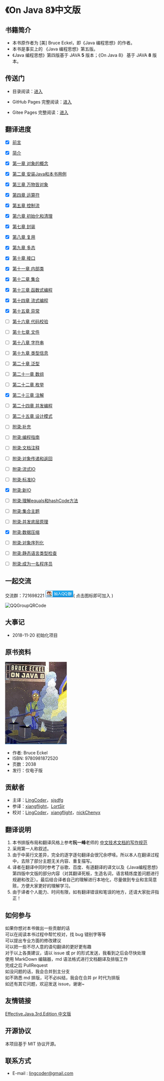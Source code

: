 # 《On Java 8》中文版

## 书籍简介

* 本书原作者为 [美] Bruce Eckel，即《Java 编程思想》的作者。
* 本书是事实上的 《Java 编程思想》第五版。
* 《Java 编程思想》第四版基于 JAVA **5** 版本；《On Java 8》 基于 JAVA **8** 版本。


## 传送门

- 目录阅读：[进入](https://github.com/LingCoder/OnJava8/blob/master/SUMMARY.md)

- GitHub Pages 完整阅读：[进入](https://lingcoder.github.io/OnJava8/)

- Gitee Pages 完整阅读：[进入](https://lingcoder.gitee.io/onjava8/)


## 翻译进度

- [x] [前言](docs/book/00-Preface.md)
- [x] [简介](docs/book/00-Introduction.md)
- [x] [第一章 对象的概念](docs/book/01-What-is-an-Object.md)
- [x] [第二章 安装Java和本书用例](docs/book/02-Installing-Java-and-the-Book-Examples.md)
- [x] [第三章 万物皆对象](docs/book/03-Objects-Everywhere.md)
- [x] [第四章 运算符](docs/book/04-Operators.md)
- [x] [第五章 控制流](docs/book/05-Control-Flow.md)
- [x] [第六章 初始化和清理](docs/book/06-Housekeeping.md) 
- [x] [第七章 封装](docs/book/07-Implementation-Hiding.md) 
- [x] [第八章 复用](docs/book/08-Reuse.md)
- [x] [第九章 多态](docs/book/09-Polymorphism.md)
- [x] [第十章 接口](docs/book/10-Interfaces.md)
- [x] [第十一章 内部类](docs/book/11-Inner-Classes.md)
- [x] [第十二章 集合](docs/book/12-Collections.md)
- [x] [第十三章 函数式编程](docs/book/13-Functional-Programming.md)
- [x] [第十四章 流式编程](docs/book/14-Streams.md) 
- [x] [第十五章 异常](docs/book/15-Exceptions.md)
- [ ] [第十六章 代码校验](docs/book/16-Validating-Your-Code.md)
- [ ] [第十七章 文件](docs/book/17-Files.md)
- [ ] [第十八章 字符串](docs/book/18-Strings.md)
- [ ] [第十九章 类型信息](docs/book/19-Type-Information.md) 
- [ ] [第二十章 泛型](docs/book/20-Generics.md)
- [ ] [第二十一章 数组](docs/book/21-Arrays.md)
- [ ] [第二十二章 枚举](docs/book/22-Enumerations.md)
- [x] [第二十三章 注解](docs/book/23-Annotations.md)
- [ ] [第二十四章 并发编程](docs/book/24-Concurrent-Programming.md)
- [ ] [第二十五章 设计模式](docs/book/25-Patterns.md)
- [ ] [附录:补充](docs/book/Appendix-Supplements.md)
- [ ] [附录:编程指南](docs/book/Appendix-Programming-Guidelines.md)
- [ ] [附录:文档注释](docs/book/Appendix-Javadoc.md)
- [ ] [附录:对象传递和返回](docs/book/Appendix-Passing-and-Returning-Objects.md)
- [ ] [附录:流式IO](docs/book/Appendix-IO-Streams.md)
- [ ] [附录:标准IO](docs/book/Appendix-Standard-IO.md)
- [x] [附录:新IO](docs/book/Appendix-New-IO.md)
- [ ] [附录:理解equals和hashCode方法](docs/book/Appendix-Understanding-equals-and-hashCode.md)
- [ ] [附录:集合主题](docs/book/Appendix-Collection-Topics.md)  
- [ ] [附录:并发底层原理](docs/book/Appendix-Low-Level-Concurrency.md)
- [x] [附录:数据压缩](docs/book/Appendix-Data-Compression.md)
- [ ] [附录:对象序列化](docs/book/Appendix-Object-Serialization.md)
- [ ] [附录:静态语言类型检查](docs/book/Appendix-Benefits-and-Costs-of-Static-Type-Checking.md)
- [ ] [附录:成为一名程序员](docs/book/Appendix-Becoming-a-Programmer.md)



## 一起交流

交流群：721698221 <a target="_blank" href="//shang.qq.com/wpa/qunwpa?idkey=4cb8bdc26879e544a0e1c2027305afef699029d5c0f314099a239b7c4f309c5f"><img border="0" src="https://raw.githubusercontent.com/LingCoder/OnJava8/master/docs/images/qqgroup.png" alt="OnJava8翻译交流" title="OnJava8翻译交流"></a>( 点击图标即可加入 )<br>

<div align="left">
<img src="https://raw.githubusercontent.com/LingCoder/OnJava8/master/assets/QQGroupQRCode.png"  alt="QQGroupQRCode"/>
 </div>


## 大事记

- 2018-11-20  初始化项目


## 原书资料

<div align="left">
<img src="https://raw.githubusercontent.com/LingCoder/OnJava8/master/cover_small.jpg"  alt="cover_small"/>
 </div>

* 作者: Bruce Eckel 
* ISBN: 9780981872520
* 页数：2038
* 发行：仅电子版

## 贡献者

* 主译：[LingCoder](https://github.com/LingCoder)，[sjsdfg](https://github.com/sjsdfg)
* 参译：[xiangflight](https://github.com/xiangflight)，[LortSir](https://github.com/LortSir)
* 校对：[LingCoder](https://github.com/LingCoder)，[xiangflight](https://github.com/xiangflight)，[nickChenyx](https://github.com/nickChenyx)


## 翻译说明

1. 本书排版布局和翻译风格上参考**阮一峰**老师的 [中文技术文档的写作规范](https://github.com/ruanyf/document-style-guide)
2. 采用第一人称叙述。
3. 由于中英行文差异，完全的逐字逐句翻译会很冗余啰嗦。所以本人在翻译过程中，去除了部分主题无关内容、重复描写。
4. 译者在翻译中同时参考了谷歌、百度、有道翻译的译文以及《Java编程思想》第四版中文版的部分内容（对其翻译死板，生造名词，语言精炼度差问题进行规避和改正）。最后结合译者自己的理解进行本地化，尽量做到专业和言简意赅，方便大家更好的理解学习。
5. 由于译者个人能力、时间有限，如有翻译错误和笔误的地方，还请大家批评指正！


## 如何参与

如果你想对本书做出一些贡献的话  
可以在阅读本书过程中帮忙校对，找 bug 错别字等等  
可以提出专业方面的修改建议  
可以把一些不尽人意的语句翻译的更好更有趣  
对于以上各类建议，请以 issue 或 pr 的形式发送，我看到之后会尽快处理  
使用 MarkDown 编辑器，md 语法格式进行文档翻译及排版工作  
完成之后 PullRequest  
如没问题的话，我会合并到主分支  
如不熟悉 md 排版，可不必纠结，我会在合并 pr 时代为排版  
如还有其它问题，欢迎发送 issue，谢谢~  


## 友情链接

[Effective.Java.3rd.Edition 中文版](https://sjsdfg.github.io/effective-java-3rd-chinese/#/)



## 开源协议

本项目基于 MIT 协议开源。

## 联系方式

* E-mail : <lingcoder@gmail.com>




